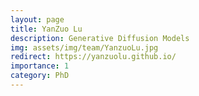 ```yaml
---
layout: page
title: YanZuo Lu
description: Generative Diffusion Models
img: assets/img/team/YanzuoLu.jpg
redirect: https://yanzuolu.github.io/
importance: 1
category: PhD
---
```

